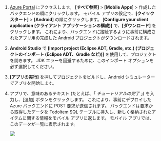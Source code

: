 
1. [Azure Portal] にアクセスします。 **[すべて参照]** > **[Mobile Apps]** > 作成したバックエンドの順にクリックします。 モバイル アプリの設定で、**[クイック スタート]** > **[Android]** の順にクリックします。 **[Configure your client application (クライアント アプリケーションの構成)]** で、**[ダウンロード]** をクリックします。 これにより、バックエンドに接続するように事前に構成されたアプリ用の完成した Android プロジェクトがダウンロードされます。 
2. **Android Studio** で **[Import project (Eclipse ADT, Gradle, etc.) (プロジェクトのインポート (Eclipse ADT、Gradle など))]** を使用して、プロジェクトを開きます。 JDK エラーを回避するために、このインポート オプションを必ず選択してください。
3. **[アプリの実行]** を押してプロジェクトをビルドし、Android シミュレーターでアプリを開始します。
4. アプリで、意味のあるテキスト (たとえば、「 *チュートリアルの完了* 」) を入力し、[追加] ボタンをクリックします。 これにより、事前にデプロイした Azure バックエンドに POST 要求が送信されます。 バックエンドは要求から取得したデータを TodoItem SQL テーブルに挿入し、新しく格納されたアイテムに関する情報をモバイル アプリに返します。 モバイル アプリでは、このデータが一覧に表示されます。 
   
    ![](./media/app-service-mobile-android-quickstart/mobile-quickstart-startup-android.png)

[Azure Portal]: https://portal.azure.com/

